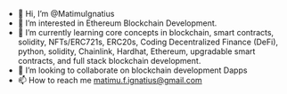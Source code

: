 - 👋 Hi, I’m @MatimuIgnatius
- 👀 I’m interested in Ethereum Blockchain Development.
- 🌱 I’m currently learning core concepts in blockchain, smart contracts, solidity, NFTs/ERC721s, ERC20s, Coding Decentralized Finance (DeFi), python, solidity, Chainlink, Hardhat, Ethereum, upgradable smart contracts, and full stack blockchain development.
- 💞️ I’m looking to collaborate on blockchain development Dapps
- 📫 How to reach me matimu.f.ignatius@gmail.com
 

<!---
I-M-F/I-M-F is a ✨ special ✨ repository because its `README.md` (this file) appears on your GitHub profile.
--->
